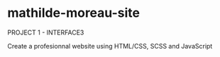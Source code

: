 # mathilde-moreau-site

PROJECT 1 - INTERFACE3

Create a profesionnal website using HTML/CSS, SCSS and JavaScript

